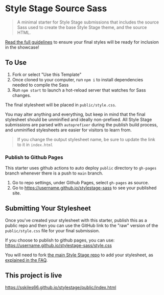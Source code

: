 # Style Stage Source Sass

> A minimal starter for Style Stage submissions that includes the source Sass used to create the base Style Stage theme, and the source HTML.

[Read the full guidelines](https://stylestage.dev/guidelines/) to ensure your final styles will be ready for inclusion in the showcase!

## To Use

1. Fork or select "Use this Template"
2. Once cloned to your computer, run `npm i` to install dependencies needed to compile the Sass
3. Run `npm start` to launch a hot-reload server that watches for Sass changes.

The final stylesheet will be placed in `public/style.css`.

You may alter anything and everything, but keep in mind that the final stylesheet should be unminified and ideally non-prefixed. All Style Stage submissions are parsed with `autoprefixer` during the publish build process, and unminified stylesheets are easier for visitors to learn from.

> If you change the output stylesheet name, be sure to update the link to it in `index.html`

### Publish to Github Pages
This starter uses github actions to auto deploy `public` directory to `gh-pages` branch whenever there is a push to `main` branch.
1. Go to repo settings, under Github Pages, select `gh-pages` as source.
2. Go to https://username.github.io/stylestage-sass to see your published site.

## Submitting Your Stylesheet

Once you've created your stylesheet with this starter, publish this as a public repo and then you can use the GitHub link to the "raw" version of the `public/style.css` file for your final submission.

If you choose to publish to github pages, you can use:
https://username.github.io/stylestage-sass/style.css

You will need to fork [the main Style Stage repo](https://github.com/5t3ph/stylestage) to add your stylesheet, as [explained in the FAQ](https://stylestage.dev/guidelines/#how-do-i-create-a-pull-request-pr).

## This project is live

https://sskiles66.github.io/stylestage/public/index.html
